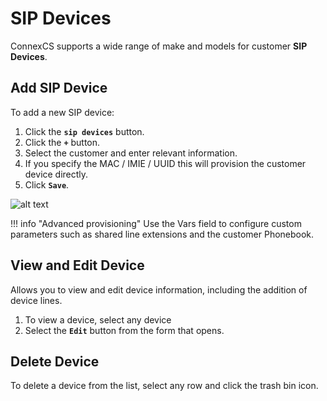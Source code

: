 # SIP Devices

ConnexCS supports a wide range of make and models for customer **SIP Devices**. 

## Add SIP Device
To add a new SIP device:

1. Click the **`sip devices`** button.
2. Click the **`+`** button.
3. Select the customer and enter relevant information.
4. If you specify the MAC / IMIE / UUID this will provision the customer device directly. 
4. Click **`Save`**.

![alt text][sip-device] 
    
!!! info "Advanced provisioning"
    Use the Vars field to configure custom parameters such as shared line extensions and the customer Phonebook.

## View and Edit Device
Allows you to view and edit device information, including the addition of device lines.

1. To view a device, select any device
2. Select the **`Edit`** button from the form that opens.


## Delete Device
To delete a device from the list, select any row and click the trash bin icon.


[sip-device]: /misc/img/sip-device.png "Edit SIP Devices"
